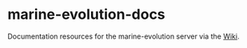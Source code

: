 # marine-evolution-docs

Documentation resources for the marine-evolution server via the [Wiki](https://github.com/PaulaRS/marine-evolution-docs/wiki/Hello-server).
